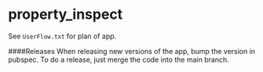 # property_inspect

See `UserFlow.txt` for plan of app.

####Releases
When releasing new versions of the app, bump the version in pubspec.
To do a release, just merge the code into the main branch.